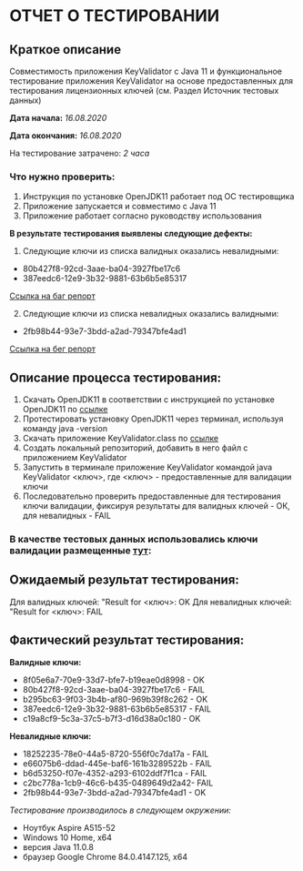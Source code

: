 # ОТЧЕТ О ТЕСТИРОВАНИИ
## Краткое описание
Совместимость приложения KeyValidator c Java 11 и функциональное тестирование приложения KeyValidator на основе предоставленных для тестирования лицензионных ключей (см. Раздел Источник тестовых данных)

**Дата начала:**  *16.08.2020*

**Дата окончания:** *16.08.2020* 

На тестирование затрачено: *2 часа*

### Что нужно проверить:
1. Инструкция по установке OpenJDK11 работает под ОС тестировщика
2. Приложение запускается и совместимо с Java 11
3. Приложение работает согласно руководству использования

**В результате тестирования выявлены следующие дефекты:**

1. Следующие ключи из списка валидных оказались невалидными:
- 80b427f8-92cd-3aae-ba04-3927fbe17c6
- 387eedc6-12e9-3b32-9881-63b6b5e85317

[Ссылка на баг репорт](https://github.com/Irina-Kovtun/Java-HW-1/issues/2#issue-681364619)

2. Следующие ключи из списка невалидных оказались валидными:
- 2fb98b44-93e7-3bdd-a2ad-79347bfe4ad1

[Ссылка на бег репорт](https://github.com/Irina-Kovtun/Java-HW-1/issues/3#issue-681368445)

## Описание процесса тестирования:

1. Скачать  OpenJDK11 в соответствии с инструкцией по установке OpenJDK11 по [ссылке](https://github.com/netology-code/javaqa-homeworks/blob/master/intro/openjdk11-manual.md)
2. Протестировать установку OpenJDK11 через терминал, используя команду java -version
3. Скачать приложение KeyValidator.class по [ссылке](https://github.com/netology-code/javaqa-homeworks/blob/master/intro/artifacts/KeyValidator.class)
4. Создать локальный репозиторий, добавить в него файл с приложением KeyValidator
5. Запустить в терминале приложение KeyValidator командой java KeyValidator <ключ>, где <ключ> - предоставленные для валидации ключи
6. Последовательно проверить предоставленные для тестирования ключи валидации, фиксируя результаты для валидных ключей  -  ОК, для невалидных -   FAIL

### В качестве тестовых данных использовались ключи валидации размещенные [тут](https://github.com/netology-code/javaqa-homeworks/blob/master/intro/user-manual.md):

## Ожидаемый результат тестирования:
Для валидных ключей:  "Result for <ключ>: OK
Для невалидных ключей: "Result for <ключ>: FAIL

## Фактический результат тестирования:
**Валидные ключи:**
- 8f05e6a7-70e9-33d7-bfe7-b19eae0d8998 -  OK
- 80b427f8-92cd-3aae-ba04-3927fbe17c6 - FAIL
- b295bc63-9f03-3b4b-af80-969b39f8c262 - OK
- 387eedc6-12e9-3b32-9881-63b6b5e85317 - FAIL
- c19a8cf9-5c3a-37c5-b7f3-d16d38a0c180 - OK

**Невалидные ключи:**
- 18252235-78e0-44a5-8720-556f0c7da17a - FAIL
- e66075b6-ddad-445e-baf6-161b3289522b - FAIL
- b6d53250-f07e-4352-a293-6102ddf7f1ca - FAIL
- c2bc778a-1cb9-46c6-b435-0489649d2a42- FAIL
- 2fb98b44-93e7-3bdd-a2ad-79347bfe4ad1  - OK

*Тестирование производилось в следующем окружении:*
* Ноутбук Aspire А515-52
* Windows 10 Home, x64
* версия Java 11.0.8
* браузер Google Chrome 84.0.4147.125, x64 
